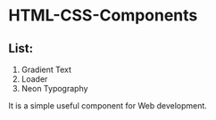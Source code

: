 # HTML-CSS-Components

## List:
1. Gradient Text
2. Loader
3. Neon Typography

It is a simple useful component for Web development.  
